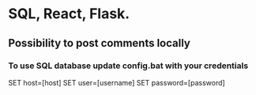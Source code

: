 # SQL, React, Flask.
## Possibility to post comments locally
### To use SQL database update config.bat with your credentials
  SET host=[host] 
  SET user=[username] 
  SET password=[password] 
 
